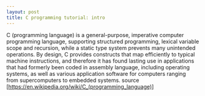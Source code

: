 ```yaml
---
layout: post
title: C programming tutorial: intro 
---
```

C (programming language) is a general-purpose, imperative computer programming language, supporting structured programming, lexical variable scope and recursion, while a static type system prevents many unintended operations. By design, C provides constructs that map efficiently to typical machine instructions, and therefore it has found lasting use in applications that had formerly been coded in assembly language, including operating systems, as well as various application software for computers ranging from supercomputers to embedded systems. source [https://en.wikipedia.org/wiki/C_(programming_language)]
